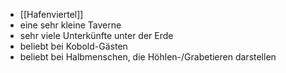 -   [[Hafenviertel]]
-   eine sehr kleine Taverne
-   sehr viele Unterkünfte unter der Erde
-   beliebt bei Kobold-Gästen
-   beliebt bei Halbmenschen, die Höhlen-/Grabetieren darstellen